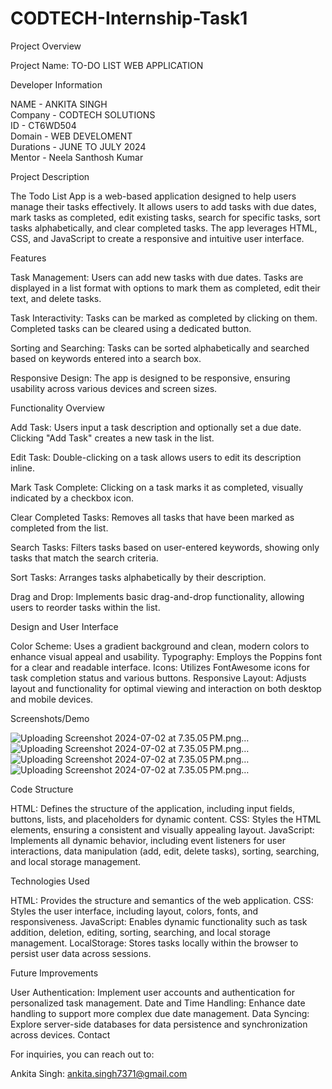 # CODTECH-Internship-Task1

Project Overview

Project Name:  TO-DO LIST WEB APPLICATION

Developer Information

NAME      -  ANKITA SINGH                                   
Company   -  CODTECH SOLUTIONS                                                                                                                                                     
ID        -  CT6WD504                                                                                                                                                             
Domain    -  WEB DEVELOMENT                                                                                                                                                        
Durations -  JUNE TO JULY 2024                                                                                                                                                     
Mentor    -  Neela Santhosh Kumar 


Project Description

The Todo List App is a web-based application designed to help users manage their tasks effectively. It allows users to add tasks with due dates, mark tasks as completed, edit existing tasks, search for specific tasks, sort tasks alphabetically, and clear completed tasks. The app leverages HTML, CSS, and JavaScript to create a responsive and intuitive user interface.


Features

Task Management: Users can add new tasks with due dates. Tasks are displayed in a list format with options to mark them as completed, edit their text, and delete tasks.

Task Interactivity: Tasks can be marked as completed by clicking on them. Completed tasks can be cleared using a dedicated button.

Sorting and Searching: Tasks can be sorted alphabetically and searched based on keywords entered into a search box.

Responsive Design: The app is designed to be responsive, ensuring usability across various devices and screen sizes.



 Functionality Overview

 

Add Task: Users input a task description and optionally set a due date. Clicking "Add Task" creates a new task in the list.

Edit Task: Double-clicking on a task allows users to edit its description inline.

Mark Task Complete: Clicking on a task marks it as completed, visually indicated by a checkbox icon.

Clear Completed Tasks: Removes all tasks that have been marked as completed from the list.

Search Tasks: Filters tasks based on user-entered keywords, showing only tasks that match the search criteria.

Sort Tasks: Arranges tasks alphabetically by their description.

Drag and Drop: Implements basic drag-and-drop functionality, allowing users to reorder tasks within the list.



Design and User Interface

Color Scheme: Uses a gradient background and clean, modern colors to enhance visual appeal and usability.
Typography: Employs the Poppins font for a clear and readable interface.
Icons: Utilizes FontAwesome icons for task completion status and various buttons.
Responsive Layout: Adjusts layout and functionality for optimal viewing and interaction on both desktop and mobile devices.


Screenshots/Demo

 ![Uploading Screenshot 2024-07-02 at 7.35.05 PM.png…]()
![Uploading Screenshot 2024-07-02 at 7.35.05 PM.png…]()
![Uploading Screenshot 2024-07-02 at 7.35.05 PM.png…]()
![Uploading Screenshot 2024-07-02 at 7.35.05 PM.png…]()





Code Structure

HTML: Defines the structure of the application, including input fields, buttons, lists, and placeholders for dynamic content.
CSS: Styles the HTML elements, ensuring a consistent and visually appealing layout.
JavaScript: Implements all dynamic behavior, including event listeners for user interactions, data manipulation (add, edit, delete tasks), sorting, searching, and local storage management.


Technologies Used

HTML: Provides the structure and semantics of the web application.
CSS: Styles the user interface, including layout, colors, fonts, and responsiveness.
JavaScript: Enables dynamic functionality such as task addition, deletion, editing, sorting, searching, and local storage management.
LocalStorage: Stores tasks locally within the browser to persist user data across sessions.


Future Improvements

User Authentication: Implement user accounts and authentication for personalized task management.
Date and Time Handling: Enhance date handling to support more complex due date management.
Data Syncing: Explore server-side databases for data persistence and synchronization across devices.
Contact


For inquiries, you can reach out to:

Ankita Singh:  ankita.singh7371@gmail.com 

